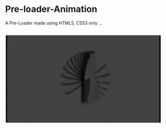 # Pre-loader-Animation
A Pre-Loader made using HTML5, CSS3 only ...<br><br>
<p align="center">
  <img width="500" width="800" src="gif.gif">
</p>
